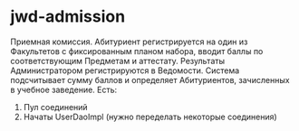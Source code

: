 # jwd-admission

Приемная комиссия. Абитуриент регистрируется на один из Факультетов с фиксированным планом набора, вводит баллы по соответствующим Предметам и аттестату. 
Результаты Администратором регистрируются в Ведомости. Система подсчитывает сумму баллов и определяет Абитуриентов, зачисленных в учебное заведение.
Есть:
1. Пул соединений
2. Начаты UserDaoImpl (нужно переделать некоторые соединения)
